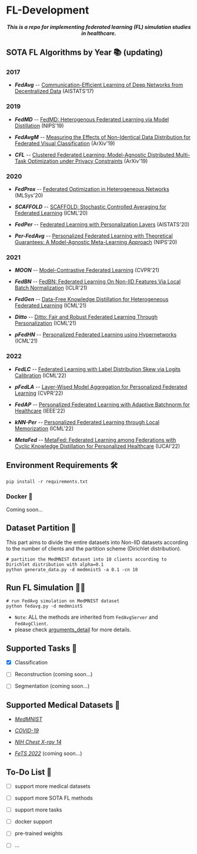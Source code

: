 # FL-Development

<h4 align="center"><i>This is a repo for implementing federated learning (FL) simulation studies in healthcare.</i></h4>



## SOTA FL Algorithms by Year 📚 (updating)

### 2017

- ***FedAvg*** -- [Communication-Efficient Learning of Deep Networks from Decentralized Data](https://arxiv.org/abs/1602.05629) (AISTATS'17)


### 2019

- ***FedMD*** -- [FedMD: Heterogenous Federated Learning via Model Distillation](http://arxiv.org/abs/1910.03581) (NIPS'19)

- ***FedAvgM*** -- [Measuring the Effects of Non-Identical Data Distribution for Federated Visual Classification](https://arxiv.org/abs/1909.06335) (ArXiv'19)

- ***CFL*** -- [Clustered Federated Learning: Model-Agnostic Distributed Multi-Task Optimization under Privacy Constraints](https://arxiv.org/abs/1910.01991) (ArXiv'19)


### 2020

- ***FedProx*** -- [Federated Optimization in Heterogeneous Networks](https://arxiv.org/abs/1812.06127) (MLSys'20)

- ***SCAFFOLD*** -- [SCAFFOLD: Stochastic Controlled Averaging for Federated Learning](https://arxiv.org/abs/1910.06378) (ICML'20)

- ***FedPer*** -- [Federated Learning with Personalization Layers](http://arxiv.org/abs/1912.00818) (AISTATS'20)

- ***Per-FedAvg*** -- [Personalized Federated Learning with Theoretical Guarantees: A Model-Agnostic Meta-Learning Approach](https://proceedings.neurips.cc/paper/2020/hash/24389bfe4fe2eba8bf9aa9203a44cdad-Abstract.html) (NIPS'20)


### 2021

- ***MOON*** -- [Model-Contrastive Federated Learning](http://arxiv.org/abs/2103.16257) (CVPR'21)

- ***FedBN*** -- [FedBN: Federated Learning On Non-IID Features Via Local Batch Normalization](http://arxiv.org/abs/2102.07623) (ICLR'21)

- ***FedGen*** -- [Data-Free Knowledge Distillation for Heterogeneous Federated Learning](https://arxiv.org/abs/2105.10056) (ICML'21)

- ***Ditto*** -- [Ditto: Fair and Robust Federated Learning Through Personalization](http://arxiv.org/abs/2012.04221) (ICML'21)

- ***pFedHN*** -- [Personalized Federated Learning using Hypernetworks](http://arxiv.org/abs/2103.04628) (ICML'21)


### 2022

- ***FedLC*** -- [Federated Learning with Label Distribution Skew via Logits Calibration](http://arxiv.org/abs/2209.00189) (ICML'22)

- ***pFedLA*** -- [Layer-Wised Model Aggregation for Personalized Federated Learning](https://openaccess.thecvf.com/content/CVPR2022/html/Ma_Layer-Wised_Model_Aggregation_for_Personalized_Federated_Learning_CVPR_2022_paper.html) (CVPR'22)

- ***FedAP*** -- [Personalized Federated Learning with Adaptive Batchnorm for Healthcare](https://arxiv.org/abs/2112.00734) (IEEE'22)

- ***kNN-Per*** -- [Personalized Federated Learning through Local Memorization](http://arxiv.org/abs/2111.09360) (ICML'22)

- ***MetaFed*** -- [MetaFed: Federated Learning among Federations with Cyclic Knowledge Distillation for Personalized Healthcare](http://arxiv.org/abs/2206.08516) (IJCAI'22)






## Environment Requirements 🛠

<!-- - `Python = 3.10`
- `PyToch = 1.13` -->

```
pip install -r requirements.txt
```


### Docker 🐳
Coming soon...



## Dataset Partition 📂
This part aims to divide the entire datasets into Non-IID datasets according to the number of clients and the partition scheme (Dirichlet distribution). 

```shell
# partition the MedMNIST dataset into 10 clients according to Dirichlet distribution with alpha=0.1
python generate_data.py -d medmnistS -a 0.1 -cn 10
```



## Run FL Simulation 🏃‍♂️

```shell
# run FedAvg simulation on MedMNIST dataset
python fedavg.py -d medmnistS
```

- `Note`: ALL the methods are inherited from `FedAvgServer` and `FedAvgClient`.
- please check [arguments_detail](arguments_detail.md) for more details. 





## Supported Tasks 📝

- [x] Classification
- [ ] Reconstruction (coming soon...)
- [ ] Segmentation (coming soon...)



## Supported Medical Datasets 🎨

- [*MedMNIST*](https://medmnist.com/) 

- [*COVID-19*](https://www.researchgate.net/publication/344295900_Curated_Dataset_for_COVID-19_Posterior-Anterior_Chest_Radiography_Images_X-Rays) 

- [*NIH Chest X-ray 14*](https://www.kaggle.com/nih-chest-xrays/data) 

- [*FeTS 2022*](https://www.synapse.org/#!Synapse:syn28546456/wiki/617246) (coming soon...)



## To-Do List 📝

- [ ] support more medical datasets
- [ ] support more SOTA FL methods
- [ ] support more tasks
- [ ] docker support
- [ ] pre-trained weights
- [ ] ...



<!-- ## Reference 📚 -->


